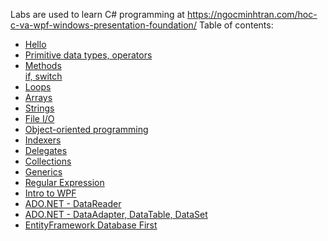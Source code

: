 Labs are used to learn C# programming at https://ngocminhtran.com/hoc-c-va-wpf-windows-presentation-foundation/
Table of contents:
<ul>
  <li><a href="https://github.com/TranNgocMinh/Learn-C-Sharp/tree/master/Lab01">Hello</a></li>
  <li><a href="https://github.com/TranNgocMinh/Learn-C-Sharp/tree/master/Lab02">Primitive data types, operators</a></li>
  <li><a href="https://github.com/TranNgocMinh/Learn-C-Sharp/tree/master/Lab03">Methods</a></li
  <li><a href="https://github.com/TranNgocMinh/Learn-C-Sharp/tree/master/Lab04">if, switch</a></li>
  <li><a href="https://github.com/TranNgocMinh/Learn-C-Sharp/tree/master/Lab05">Loops</a></li>
  <li><a href="https://github.com/TranNgocMinh/Learn-C-Sharp/tree/master/Lab06">Arrays</a></li>
  <li><a href="https://github.com/TranNgocMinh/Learn-C-Sharp/tree/master/Lab07">Strings</a></li>
  <li><a href="https://github.com/TranNgocMinh/Learn-C-Sharp/tree/master/Lab08">File I/O</a></li>
  <li><a href="https://github.com/TranNgocMinh/Learn-C-Sharp/tree/master/Lab09">Object-oriented programming</a></li>
  <li><a href="https://github.com/TranNgocMinh/Learn-C-Sharp/tree/master/Lab10">Indexers</a></li>
  <li><a href="https://github.com/TranNgocMinh/Learn-C-Sharp/tree/master/Lab11">Delegates</a></li>
  <li><a href="https://github.com/TranNgocMinh/Learn-C-Sharp/tree/master/Lab12">Collections</a></li>
  <li><a href="https://github.com/TranNgocMinh/Learn-C-Sharp/tree/master/Lab13">Generics</a></li>
  <li><a href="https://github.com/TranNgocMinh/Learn-C-Sharp/tree/master/Lab14">Regular Expression</a></li>
  <li><a href="https://github.com/TranNgocMinh/Learn-C-Sharp/tree/master/Lab15">Intro to WPF</a></li>
  <li><a href="https://github.com/TranNgocMinh/Learn-C-Sharp/tree/master/Lab16">ADO.NET - DataReader</a></li>
  <li><a href="https://github.com/TranNgocMinh/Learn-C-Sharp/tree/master/Lab17">ADO.NET - DataAdapter, DataTable, DataSet</a></li>
  <li><a href="https://github.com/TranNgocMinh/Learn-C-Sharp/tree/master/Lab18">EntityFramework Database First</a></li>
</ul>

